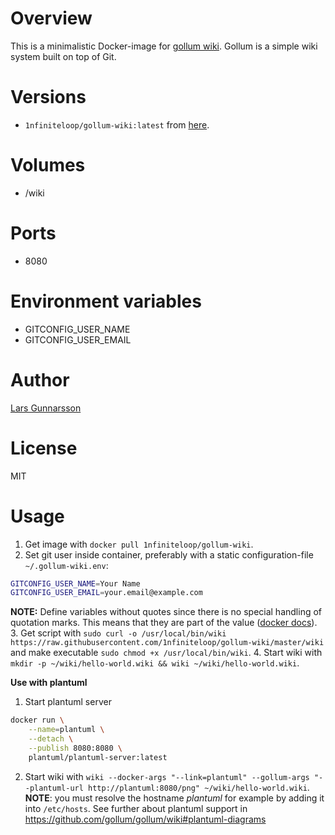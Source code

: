 # Overview

This is a minimalistic Docker-image for [gollum wiki](https://github.com/gollum/gollum). Gollum is a simple wiki system built on top of Git.

# Versions

* `1nfiniteloop/gollum-wiki:latest` from [here](https://github.com/1nfiniteloop/gollum-wiki).

# Volumes

* /wiki

# Ports

* 8080

# Environment variables


* GITCONFIG_USER_NAME
* GITCONFIG_USER_EMAIL


# Author

[Lars Gunnarsson](https://github.com/1nfiniteloop)

# License

MIT

# Usage

1. Get image with `docker pull 1nfiniteloop/gollum-wiki`.
2. Set git user inside container, preferably with a static configuration-file `~/.gollum-wiki.env`:
```bash
GITCONFIG_USER_NAME=Your Name
GITCONFIG_USER_EMAIL=your.email@example.com
```
**NOTE:** Define variables without quotes since there is no special handling of quotation marks. This means that they are part of the value ([docker docs]( https://docs.docker.com/compose/env-file/#syntax-rules)).
3. Get script with `sudo curl -o /usr/local/bin/wiki https://raw.githubusercontent.com/1nfiniteloop/gollum-wiki/master/wiki` and make executable `sudo chmod +x /usr/local/bin/wiki`.
4. Start wiki with `mkdir -p ~/wiki/hello-world.wiki && wiki ~/wiki/hello-world.wiki`.

**Use with plantuml**

1. Start plantuml server
```bash
docker run \
    --name=plantuml \
    --detach \
    --publish 8080:8080 \
    plantuml/plantuml-server:latest
```
2. Start wiki with `wiki --docker-args "--link=plantuml" --gollum-args "--plantuml-url http://plantuml:8080/png" ~/wiki/hello-world.wiki`. **NOTE**: you must resolve the hostname *plantuml* for example by adding it into `/etc/hosts`. See further about plantuml support in https://github.com/gollum/gollum/wiki#plantuml-diagrams

